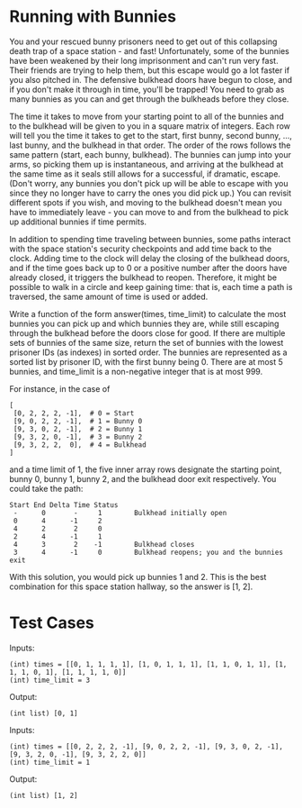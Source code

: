 Running with Bunnies
=======================

You and your rescued bunny prisoners need to get out of this collapsing death trap of a space station - and
fast! Unfortunately, some of the bunnies have been weakened by their long imprisonment and can't run very
fast. Their friends are trying to help them, but this escape would go a lot faster if you also pitched in. The
defensive bulkhead doors have begun to close, and if you don't make it through in time, you'll be trapped! You
need to grab as many bunnies as you can and get through the bulkheads before they close.

The time it takes to move from your starting point to all of the bunnies and to the bulkhead will be given to
you in a square matrix of integers. Each row will tell you the time it takes to get to the start, first bunny,
second bunny, ..., last bunny, and the bulkhead in that order. The order of the rows follows the same pattern
(start, each bunny, bulkhead). The bunnies can jump into your arms, so picking them up is instantaneous, and
arriving at the bulkhead at the same time as it seals still allows for a successful, if dramatic, escape.
(Don't worry, any bunnies you don't pick up will be able to escape with you since they no longer have to carry
the ones you did pick up.) You can revisit different spots if you wish, and moving to the bulkhead doesn't
mean you have to immediately leave - you can move to and from the bulkhead to pick up additional bunnies if
time permits.

In addition to spending time traveling between bunnies, some paths interact with the space station's security
checkpoints and add time back to the clock. Adding time to the clock will delay the closing of the bulkhead
doors, and if the time goes back up to 0 or a positive number after the doors have already closed, it triggers
the bulkhead to reopen. Therefore, it might be possible to walk in a circle and keep gaining time: that is,
each time a path is traversed, the same amount of time is used or added.

Write a function of the form answer(times, time_limit) to calculate the most bunnies you can pick up and which
bunnies they are, while still escaping through the bulkhead before the doors close for good. If there are
multiple sets of bunnies of the same size, return the set of bunnies with the lowest prisoner IDs (as indexes)
in sorted order. The bunnies are represented as a sorted list by prisoner ID, with the first bunny being 0.
There are at most 5 bunnies, and time_limit is a non-negative integer that is at most 999.

For instance, in the case of
```
[
 [0, 2, 2, 2, -1],  # 0 = Start
 [9, 0, 2, 2, -1],  # 1 = Bunny 0
 [9, 3, 0, 2, -1],  # 2 = Bunny 1
 [9, 3, 2, 0, -1],  # 3 = Bunny 2
 [9, 3, 2, 2,  0],  # 4 = Bulkhead
]
```

and a time limit of 1, the five inner array rows designate the starting point, bunny 0, bunny 1, bunny 2, and
the bulkhead door exit respectively. You could take the path:

```
Start End Delta Time Status
 -      0       -     1        Bulkhead initially open
 0      4      -1     2
 4      2       2     0
 2      4      -1     1
 4      3       2    -1        Bulkhead closes
 3      4      -1     0        Bulkhead reopens; you and the bunnies exit
```

With this solution, you would pick up bunnies 1 and 2. This is the best combination for this space station
hallway, so the answer is [1, 2].

Test Cases
==========

Inputs:
```
(int) times = [[0, 1, 1, 1, 1], [1, 0, 1, 1, 1], [1, 1, 0, 1, 1], [1, 1, 1, 0, 1], [1, 1, 1, 1, 0]]
(int) time_limit = 3
```

Output:
```
(int list) [0, 1]
```

Inputs:
```
(int) times = [[0, 2, 2, 2, -1], [9, 0, 2, 2, -1], [9, 3, 0, 2, -1], [9, 3, 2, 0, -1], [9, 3, 2, 2, 0]]
(int) time_limit = 1
```

Output:
```
(int list) [1, 2]
```